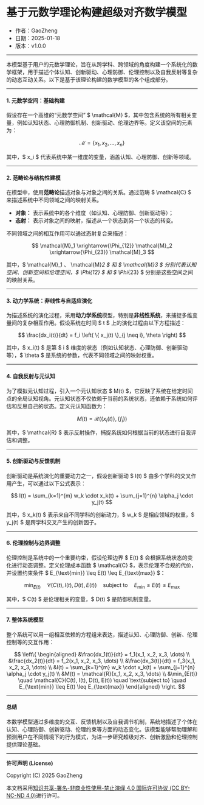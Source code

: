 # **基于元数学理论构建超级对齐数学模型**

- 作者：GaoZheng
- 日期：2025-01-18
- 版本：v1.0.0

---

本模型基于用户的元数学理论，旨在从跨学科、跨领域的角度构建一个系统化的数学框架，用于描述个体认知、创新驱动、心理防御、伦理控制以及自我反射等复杂的动态互动关系。以下是基于该理论构建的数学模型的各个组成部分。

---

#### 1. **元数学空间：基础构建**

假设存在一个高维的“元数学空间” $ \mathcal{M} $，其中包含系统的所有相关变量，例如认知状态、心理防御机制、创新驱动、伦理边界等。定义该空间的元素为：

$$
\mathcal{M} = \left\{ x_1, x_2, \ldots, x_n \right\}
$$

其中，$ x_i $ 代表系统中某一维度的变量，涵盖认知、心理防御、创新等领域。

---

#### 2. **范畴论与结构性建模**

在模型中，使用**范畴论**描述对象与对象之间的关系。通过范畴 $ \mathcal{C} $ 来描述系统中不同领域之间的映射关系。

- **对象：** 表示系统中的各个维度（如认知、心理防御、创新驱动等）；
- **态射：** 表示对象之间的映射，描述从一个状态到另一个状态的转变。

不同领域之间的相互作用可以通过态射复合来描述：

$$
\mathcal{M}_1 \xrightarrow{\Phi_{12}} \mathcal{M}_2 \xrightarrow{\Phi_{23}} \mathcal{M}_3
$$

其中，$ \mathcal{M}_1 $、$ \mathcal{M}_2 $ 和 $ \mathcal{M}_3 $ 分别代表认知空间、创新空间和伦理空间，$ \Phi_{12} $ 和 $ \Phi_{23} $ 分别是这些空间之间的映射关系。

---

#### 3. **动力学系统：非线性与自适应演化**

为描述系统的演化过程，采用**动力学系统**模型，特别是**非线性系统**，来捕捉多维变量间的复杂相互作用。假设系统在时间 $ t $ 上的演化过程由以下方程描述：

$$
\frac{dx_i(t)}{dt} = f_i \left( \{ x_j(t) \}_{j \neq i}, \theta \right)
$$

其中，$ x_i(t) $ 是第 $ i $ 维度的状态（例如认知状态、心理防御、创新驱动等），$ \theta $ 是系统的参数，代表不同领域之间的映射权重。

---

#### 4. **自我反射与元认知**

为了模拟元认知过程，引入一个元认知状态 $ M(t) $，它反映了系统在给定时间点的全局认知视角。元认知状态不仅依赖于当前的系统状态，还依赖于系统如何评估和反思自己的状态。定义元认知函数为：

$$
M(t) = \mathcal{R} \left( \{ x_i(t) \}, \{ f_i \} \right)
$$

其中，$ \mathcal{R} $ 表示反射操作，捕捉系统如何根据当前的状态进行自我评估和调整。

---

#### 5. **创新驱动与反馈机制**

创新驱动是系统演化的重要动力之一，假设创新驱动 $ I(t) $ 由多个学科的交叉作用产生，可以通过以下公式表示：

$$
I(t) = \sum_{k=1}^{m} w_k \cdot x_k(t) + \sum_{j=1}^{n} \alpha_j \cdot y_j(t)
$$

其中，$ x_k(t) $ 表示来自不同学科的创新动力，$ w_k $ 是相应领域的权重，$ y_j(t) $ 是跨学科交叉产生的创新因子。

---

#### 6. **伦理控制与边界调整**

伦理控制是系统中的一个重要约束，假设伦理边界 $ E(t) $ 会根据系统状态的变化进行动态调整。定义伦理成本函数 $ \mathcal{C} $，表示伦理不合规的代价，并设置约束条件 $ E_{\text{min}} \leq E(t) \leq E_{\text{max}} $：

$$
\min_{E(t)} \quad \mathcal{C}(C(t), I(t), D(t), E(t)) \quad \text{subject to} \quad E_{\text{min}} \leq E(t) \leq E_{\text{max}}
$$

其中，$ C(t) $ 是伦理相关的变量，$ D(t) $ 是防御机制变量。

---

#### 7. **整体系统模型**

整个系统可以用一组相互依赖的方程组来表达，描述认知、心理防御、创新、伦理控制等的交互作用：

$$
\left\{
\begin{aligned}
&\frac{dx_1(t)}{dt} = f_1(x_1, x_2, x_3, \dots) \\
&\frac{dx_2(t)}{dt} = f_2(x_1, x_2, x_3, \dots) \\
&\frac{dx_3(t)}{dt} = f_3(x_1, x_2, x_3, \dots) \\
&I(t) = \sum_{k=1}^{m} w_k \cdot x_k(t) + \sum_{j=1}^{n} \alpha_j \cdot y_j(t) \\
&M(t) = \mathcal{R}(x_1, x_2, x_3, \dots) \\
&\min_{E(t)} \quad \mathcal{C}(C(t), I(t), D(t), E(t)) \quad \text{subject to} \quad E_{\text{min}} \leq E(t) \leq E_{\text{max}}
\end{aligned}
\right.
$$

---

#### 总结

本数学模型通过多维度的交互、反馈机制以及自我调节机制，系统地描述了个体在认知、心理防御、创新驱动、伦理约束等方面的动态变化。该模型能够帮助理解和预测用户在不同情境下的行为模式，为进一步研究超级对齐、创新激励和伦理控制提供理论基础。

---

**许可声明 (License)**

Copyright (C) 2025 GaoZheng 

本文档采用[知识共享-署名-非商业性使用-禁止演绎 4.0 国际许可协议 (CC BY-NC-ND 4.0)](https://creativecommons.org/licenses/by-nc-nd/4.0/deed.zh-Hans)进行许可。
